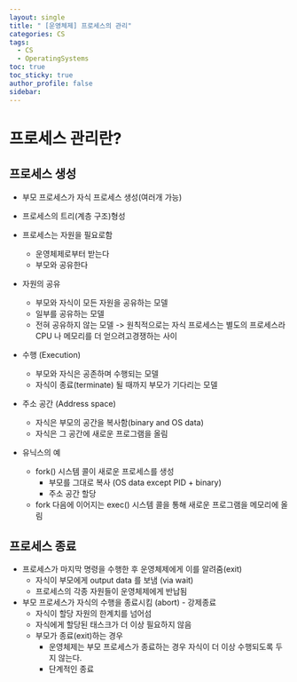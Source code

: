 ```yaml
---
layout: single
title: " [운영체제] 프로세스의 관리"
categories: CS
tags:
  - CS
  - OperatingSystems
toc: true
toc_sticky: true
author_profile: false
sidebar:
---
```

# 프로세스 관리란?

## 프로세스 생성

- 부모 프로세스가 자식 프로세스 생성(여러개 가능)
- 프로세스의 트리(계층 구조)형성
- 프로세스는 자원을 필요로함
	- 운영체제로부터 받는다
	- 부모와 공유한다
- 자원의 공유
	- 부모와 자식이 모든 자원을 공유하는 모델
	- 일부를 공유하는 모델
	- 전혀 공유하지 않는 모델 -> 원칙적으로는 자식 프로세스는 별도의 프로세스라 CPU 나 메모리를 더 얻으려고경쟁하는 사이
- 수행 (Execution)
	- 부모와 자식은 공존하며 수행되는 모델
	- 자식이 종료(terminate) 될 때까지 부모가 기다리는 모델

- 주소 공간 (Address space)
	- 자식은 부모의 공간을 복사함(binary and OS data)
	- 자식은 그 공간에 새로운 프로그램을 올림
- 유닉스의 예
	- fork() 시스템 콜이 새로운 프로세스를 생성
		- 부모를 그대로 복사 (OS data except PID + binary)
		- 주소 공간 할당
	- fork 다음에 이어지는 exec() 시스템 콜을 통해 새로운 프로그램을 메모리에 올림

## 프로세스 종료

- 프로세스가 마지막 명령을 수행한 후 운영체제에게 이를 알려줌(exit)
	- 자식이 부모에게 output data 를 보냄 (via wait)
	- 프로세스의 각종 자원들이 운영체제에게 반납됨
- 부모 프로세스가 자식의 수행을 종료시킴 (abort) - 강제종료
	- 자식이 할당 자원의 한계치를 넘어섬
	- 자식에게 할당된 태스크가 더 이상 필요하지 않음
	- 부모가 종료(exit)하는 경우
		- 운영체제는 부모 프로세스가 종료하는 경우 자식이 더 이상 수행되도록 두지 않는다.
		- 단계적인 종료

